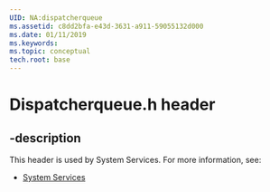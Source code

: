 ```yaml
---
UID: NA:dispatcherqueue
ms.assetid: c8dd2bfa-e43d-3631-a911-59055132d000
ms.date: 01/11/2019
ms.keywords: 
ms.topic: conceptual
tech.root: base
---
```


# Dispatcherqueue.h header


## -description


This header is used by System Services. For more information, see:

- [System Services](../_base/index.md)

